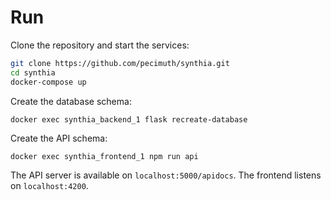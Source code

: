# Run
Clone the repository and start the services:
```sh
git clone https://github.com/pecimuth/synthia.git
cd synthia
docker-compose up
```

Create the database schema:
```sh
docker exec synthia_backend_1 flask recreate-database
```

Create the API schema:
```
docker exec synthia_frontend_1 npm run api
```

The API server is available on `localhost:5000/apidocs`. The frontend listens on `localhost:4200`.
